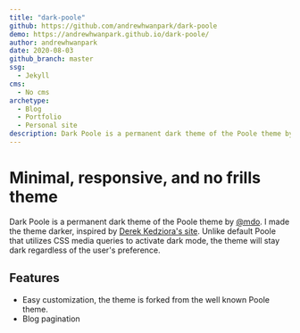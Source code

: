 ```yaml
---
title: "dark-poole"
github: https://github.com/andrewhwanpark/dark-poole
demo: https://andrewhwanpark.github.io/dark-poole/
author: andrewhwanpark
date: 2020-08-03
github_branch: master
ssg:
  - Jekyll
cms:
  - No cms
archetype:
  - Blog
  - Portfolio
  - Personal site
description: Dark Poole is a permanent dark theme of the Poole theme by @mdo.
---
```


# Minimal, responsive, and no frills theme

Dark Poole is a permanent dark theme of the Poole theme by [@mdo](https://github.com/mdo). I made the theme darker, inspired by [Derek Kedziora's site](https://derekkedziora.com/). Unlike default Poole that utilizes CSS media queries to activate dark mode, the theme will stay dark regardless of the user's preference.

## Features

- Easy customization, the theme is forked from the well known Poole theme.
- Blog pagination
